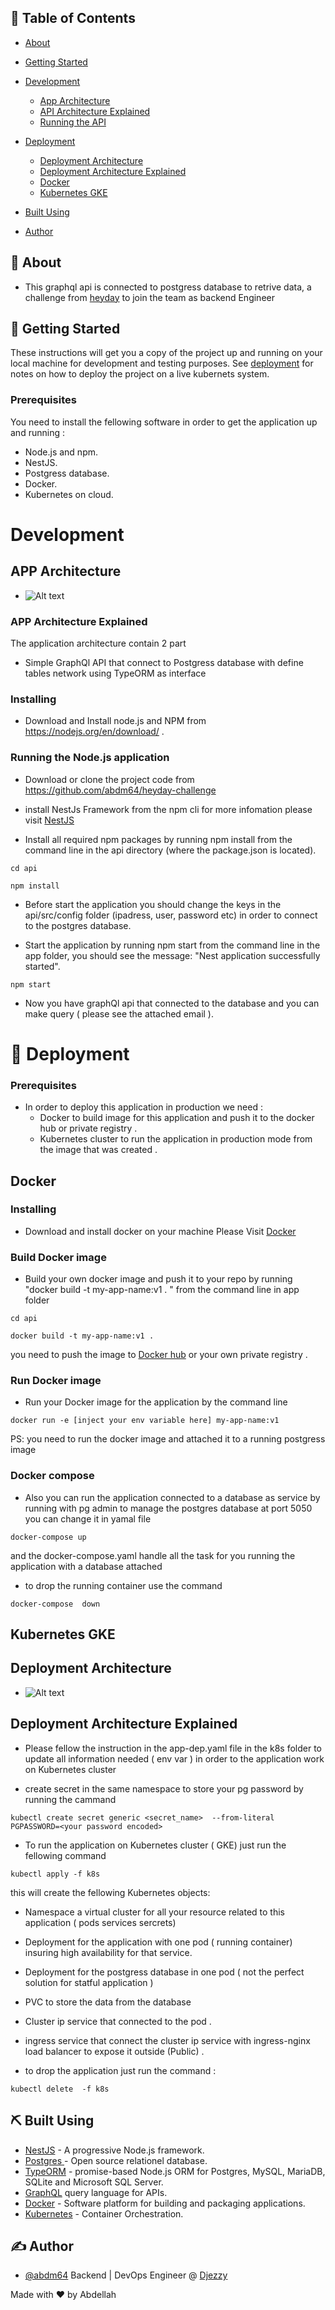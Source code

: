 ## 📝 Table of Contents

- [About](#about)
- [Getting Started](#getting_started)
- [Development ](#development)

  - [App Architecture](#app-archi)
  - [API Architecture Explained](#app-exp)
  - [Running the API](#app-run)

- [Deployment ](#deployment)
  - [Deployment Architecture](#dep-archi)
  - [Deployment Architecture Explained](#dep-exp)
  - [Docker](#docker)
  - [Kubernetes GKE](#k8s)
- [Built Using](#built_using)
- [Author](#authors)

## 🧐 About <a name = "about"></a>

- This graphql api is connected to postgress database to retrive data, a challenge from [heyday](https://www.heydaypeople.com/) to join the team as backend Engineer

## 🏁 Getting Started <a name = "getting_started"></a>

These instructions will get you a copy of the project up and running on your local machine for development and testing purposes. See [deployment](#deployment) for notes on how to deploy the project on a live  kubernets system.

### Prerequisites

You need to install the fellowing software in order to get the application up and running :

- Node.js and npm.
- NestJS.
- Postgress database. 
- Docker.
- Kubernetes on cloud.

# Development <a name = "development"></a>

## APP Architecture <a name = "app-archi"></a>

- ![Alt text](./images/app-archi.png?raw=true "Title") 

### APP Architecture Explained <a name = "app-exp"></a>

The application architecture contain 2 part

- Simple  GraphQl API  that connect to Postgress  database with define tables network using TypeORM  as interface 


### Installing

- Download and Install node.js and NPM from https://nodejs.org/en/download/ .

### Running the Node.js application <a name = "app-run"></a>

- Download or clone the project code from https://github.com/abdm64/heyday-challenge

- install NestJs Framework from the npm cli  for more infomation please visit [NestJS](https://nestjs.com/) 

- Install all required npm packages by running npm install from the command line in the api  directory  (where the package.json is located).

```
cd api
```

```
npm install
```

- Before start the application you should change the  keys in the api/src/config folder (ipadress, user, password etc) in order to connect to the postgres  database.

- Start the application by running npm start from the command line in the app folder, you should see the message:  "Nest application successfully started".


```
npm start
```

- Now you have   graphQl api that connected to the database and you can make query ( please see the attached  email ).  

# 🚀 Deployment <a name = "deployment"></a>

### Prerequisites

- In order to deploy this application in production we need :
  - Docker to build image for this application and push it to the docker hub or private registry .
  - Kubernetes cluster to run the application in production mode from the image that was created .

## Docker <a name = "docker"></a>

### Installing

- Download and install docker on your machine Please Visit [Docker](https://www.docker.com/) 

### Build Docker image

- Build your own docker image and push it to your repo by running "docker build -t my-app-name:v1 . "
  from the command line in app folder

```
cd api
```

```
docker build -t my-app-name:v1 .
```

you need to push the image to [Docker hub](https://hub.docker.com) or your own private  registry .

### Run Docker image

- Run your Docker image for the application by the command line

```
docker run -e [inject your env variable here] my-app-name:v1

```
PS: you need to run the docker image and attached it to a  running postgress image 

### Docker compose

- Also you can run the application  connected to a database as service by running with pg admin to manage the postgres database  at port 5050 you can change it in yamal file 

```
docker-compose up
```

and the docker-compose.yaml handle all the task for you running the application with a  database attached 

- to drop the running container use the command

```
docker-compose  down
```

## Kubernetes GKE <a name = "k8s"></a>

## Deployment Architecture <a name = "dep-archi"></a>

- ![Alt text](./images/heyday-dep-archi.png?raw=true "Title")

## Deployment Architecture Explained <a name = "dep-exp"></a>

- Please fellow the instruction in the app-dep.yaml file in the k8s folder to update all information needed ( env var ) in order to the application work on Kubernetes cluster

- create secret in the same namespace to store your pg password by running the cammand 

```
kubectl create secret generic <secret_name>  --from-literal  PGPASSWORD=<your password encoded>
```

- To run the application on Kubernetes cluster ( GKE) just run the fellowing command

```
kubectl apply -f k8s
```

 this will create the fellowing  Kubernetes objects:

 - Namespace a virtual cluster for all your resource related to this application ( pods services sercrets)
  - Deployment for the application with one pod ( running container) insuring high availability for that service. 
  - Deployment for the postgress database in one pod  ( not the perfect solution for statful application )
  - PVC to store the data from the database 
  - Cluster ip service that connected to the pod .
  - ingress service that connect the cluster ip service with ingress-nginx load balancer to expose it outside (Public) .

- to drop the application just run the command :

```
kubectl delete  -f k8s
```

## ⛏️ Built Using <a name = "built_using"></a>


- [NestJS](https://nestjs.com/) - A progressive Node.js framework.
- [Postgres ](https://www.postgresql.org/) - Open source relationel database.
- [TypeORM](https://typeorm.io/#/) - promise-based Node.js ORM for Postgres, MySQL, MariaDB, SQLite and Microsoft SQL Server.
- [GraphQL](https://graphql.org/) query language for APIs.
- [Docker](https://www.docker.com/) - Software platform for building and packaging applications.
- [Kubernetes](https://kubernetes.io/) - Container Orchestration.


## ✍️ Author <a name = "authors"></a>

- [@abdm64](https://github.com/abdm64) Backend | DevOps Engineer @ [Djezzy](http://www.djezzy.dz/)

Made with ❤️   by Abdellah
